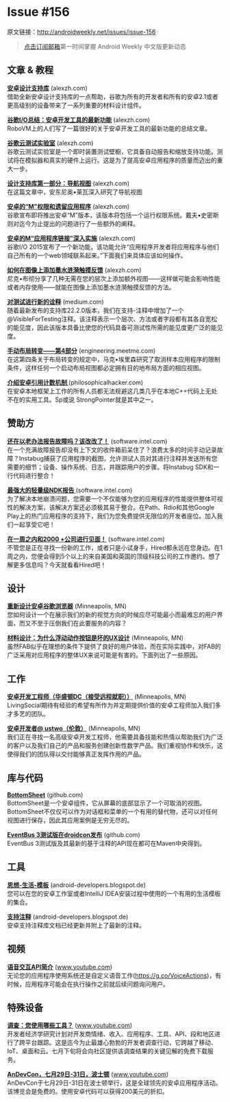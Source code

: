 # Issue #156

>
原文链接：<http://androidweekly.net/issues/issue-156>

> [点击订阅邮箱](http://tinyletter.com/androidweeklycn)第一时间掌握 Android Weekly 中文版更新动态

## 文章 & 教程

**[安卓设计支持库](http://blog.jetbrains.com/kotlin/2015/04/announcing-anko-for-android/)** (alexzh.com)   
借助全新安卓设计支持库的一点帮助，谷歌为所有的开发者和所有的安卓2.1或者更高级别的设备带来了一系列重要的材料设计组件。

**[谷歌I/O总结：安卓开发工具的最新功能](http://blog.jetbrains.com/kotlin/2015/04/announcing-anko-for-android/)** (alexzh.com)   
RoboVM上的人们写了一篇很好的关于安卓开发工具的最新功能的总结文章。

**[谷歌云测试实验室](http://blog.jetbrains.com/kotlin/2015/04/announcing-anko-for-android/)** (alexzh.com)   
谷歌云测试实验室是一个即时装置测试壁橱，它具备自动报告和缩放支持功能。测试将在模拟器和真实的硬件上运行。这是为了提高安卓应用程序的质量而迈出的重大一步。

**[设计支持库第一部分：导航视图](http://blog.jetbrains.com/kotlin/2015/04/announcing-anko-for-android/)** (alexzh.com)   
在这篇文章中，安东尼奥•莱瓦深入研究了导航视图

**[安卓的“M”权限和遗留应用程序](http://blog.jetbrains.com/kotlin/2015/04/announcing-anko-for-android/)** (alexzh.com)   
谷歌宣布即将推出安卓“M”版本，该版本将包括一个运行权限系统。戴夫•史密斯则对迄今为止提出的问题进行了一些额外的阐释。

**[安卓的M“应用程序链接”深入实施](http://blog.jetbrains.com/kotlin/2015/04/announcing-anko-for-android/)** (alexzh.com)   
谷歌I/O 2015宣布了一个新功能，该功能允许“应用程序开发者将应用程序与他们自己所有的一个web领域联系起来。”下面我们来具体应该如何操作。

**[如何在图像上添加墨水涟漪触摸反馈](http://blog.jetbrains.com/kotlin/2015/04/announcing-anko-for-android/)** (alexzh.com)   
尼克•布彻分享了几种无需在您的层次上添加额外视图——这样做可能会影响性能或者内存使用——就能在图像上添加墨水涟漪触摸反馈的方法。
  
**[对测试进行新的诠释](http://konmik.github.io/introduction-to-model-view-presenter-on-android.html)** (medium.com)   
随着最新发布的支持库22.2.0版本，我们在支持-注释中增加了一个@VisibleForTesting注释。该注释表示一个层次、方法或者字段都有其各自宽松的能见度，因此该版本具备比使您的代码具备可测试性所需的能见度更广泛的能见度。

**[手动布局转变——第4部分](http://www.androiddesignpatterns.com/2013/04/activitys-threads-memory-leaks.html)** (engineering.meetme.com)   
在这第四条关于布局转变的规定中，马克•埃里森研究了取消样本应用程序的限制条件，这样任何一个启动布局视图都必定拥有目的地布局方面的相应视图。
 
**[介绍安卓引用计数机制 ](https://www.bignerdranch.com/blog/triumph-android-studio-1-2-sneaks-in-full-testing-support/)** (philosophicalhacker.com)   
在安卓本地框架上工作的所有人员都无法规避这几类几乎在本地C++代码上无处不在的实用工具。Sp或说 StrongPointer就是其中之一。

## 赞助方

**[还在以老办法报告故障吗？该改改了！](https://software.intel.com/en-us/android/app-testing?utm_source=Android+Weekly&utm_medium=Banner+Ad&utm_campaign=Android+ASMO+Q2-15+Android+Weekly&utm_content=General+Developers+sponsored+post)** (software.intel.com)   
在一个充满故障报告却没有上下文的收件箱前呆住了？浪费太多的时间手动记录故障？Instabug捕获了应用程序的截图，允许测试人员对其进行注释并发送所有您需要的细节；设备、操作系统、日志，并跟踪用户的步骤。将Instabug SDK和一行代码进行整合！


**[最强大的轻量级NDK报告 ](https://software.intel.com/en-us/android/app-testing?utm_source=Android+Weekly&utm_medium=Banner+Ad&utm_campaign=Android+ASMO+Q2-15+Android+Weekly&utm_content=General+Developers+sponsored+post)** (software.intel.com)   
为了解决本地崩溃问题，您需要一个不仅能够为您的应用程序的性能提供整体可视性的解决方案，该解决方案还必须极其易于整合。在Path、Rdio和其他Google Play上的热门应用程序的支持下，我们为您免费提供无限位的开发者座位。加入我们一起享受它吧！

**[在一周之内和2000 +公司进行见面！](https://software.intel.com/en-us/android/app-testing?utm_source=Android+Weekly&utm_medium=Banner+Ad&utm_campaign=Android+ASMO+Q2-15+Android+Weekly&utm_content=General+Developers+sponsored+post)** (software.intel.com)   
不管您是正在寻找一份新的工作，或者只是小试身手，Hired都永远在您身边。在1周之内，您便会得到5个以上的来自美国和英国的顶级科技公司的工作邀约。想了解更多信息吗？今天就看看Hired吧！

## 设计

**[重新设计安卓谷歌浏览器](http://berlinstartupjobs.com/engineering/senior-android-developer-qlearning/)** (Minneapolis, MN)   
您如何设计一个在展示我们的新的视觉方向的时候应尽可能最小而最难忘的用户界面，而又不至于压倒我们在此要服务的内容？

**[材料设计：为什么浮动动作按钮是坏的UX设计](http://berlinstartupjobs.com/engineering/senior-android-developer-qlearning/)** (Minneapolis, MN)   
虽然FAB似乎在理想的条件下提供了良好的用户体验，而在实际实践中，对FAB的广泛采用对应用程序的整体UX来说可能是有害的。下面列出了一些原因。

## 工作

**[安卓开发工程师（华盛顿DC（接受远程就职））](http://berlinstartupjobs.com/engineering/senior-android-developer-qlearning/)** (Minneapolis, MN)   
LivingSocial期待有经验的希望有所作为并定期提供价值的安卓工程师加入我们多才多艺的团队。
 
**[安卓开发者@ ustwo（伦敦）](https://www.storehouse.co/jobs/android-developer)** (Minneapolis, MN)   
我们正在寻找一名高级安卓开发工程师，他需要具备技能和热情以帮助我们为广泛的客户以及我们自己的产品和服务创建创新性数字产品。我们重视协作和快乐，这使得我们的团队得以交付能够真正发挥作用的产品。 

## 库与代码

**[BottomSheet](https://github.com/florent37/WearMenu)** (github.com)   
BottomSheet是一个安卓组件，它从屏幕的底部显示了一个可取消的视图。BottomSheet不仅仅可以作为对话框和菜单的一个有用的替代物，还可以对任何视图进行保存，因此其应用案例是无穷无尽的。

**[EventBus 3测试版在droidcon发布](https://github.com/Yalantis/FlipViewPager.Draco)** (github.com)       
EventBus 3测试版及其最新的基于注释的API现在都可在Maven中央得到。
 
## 工具

**[思想-生活-模板](http://tools.android.com/recent/androidstudio12beta3available)** (android-developers.blogspot.de)    
您可以在您的安卓工作室或者IntelliJ IDEA安装过程中使用的一个有用的生活模板的集合。

**[支持注释](http://tools.android.com/recent/androidstudio12beta3available)** (android-developers.blogspot.de)    
安卓支持注释库文档已经更新并附上了最新的注释。

## 视频 

**[语音交互API简介](https://caster.io/android/episode-3-android-studio-productivity-custom-shortcuts/)** (www.youtube.com)    
无论您的应用程序使用系统还是自定义语音工作(https://g.co/VoiceActions)，有时候，应用程序可能会在执行操作之前就后续问题询问用户。

## 特殊设备

**[调查：您使用哪些工具？](https://caster.io/android/episode-3-android-studio-productivity-custom-shortcuts/)** (www.youtube.com)    
开发者经济学研究计划对开发商情绪、收入、应用程序、工具、API、段和地区进行了跨平台跟踪。这是迄今为止最雄心勃勃的开发者调查行动，它跨越了移动、IoT、桌面和云。七月下旬将会向社区提供该调查结果的关键见解的免费下载服务。

**[AnDevCon，七月29日-31日，波士顿](https://caster.io/android/episode-3-android-studio-productivity-custom-shortcuts/)** (www.youtube.com)    
AnDevCon于七月29日-31日在波士顿举行，这是全球领先的安卓应用程序活动。该博览会是免费的。使用安卓代码可以获得200美元的折扣。
